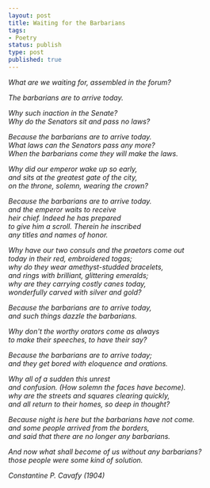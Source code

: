```yaml
---
layout: post
title: Waiting for the Barbarians
tags:
- Poetry
status: publish
type: post
published: true
---
```


*What are we waiting for, assembled in the forum?*
 
*The barbarians are to arrive today.*

*Why such inaction in the Senate?  
Why do the Senators sit and pass no laws?*
 
*Because the barbarians are to arrive today.  
What laws can the Senators pass any more?  
When the barbarians come they will make the laws.*
 
*Why did our emperor wake up so early,  
and sits at the greatest gate of the city,  
on the throne, solemn, wearing the crown?*
 
*Because the barbarians are to arrive today.  
and the emperor waits to receive  
heir chief.  Indeed he has prepared  
to give him a scroll.  Therein he inscribed  
any titles and names of honor.*
 
*Why have our two consuls and the praetors come out  
today in their red, embroidered togas;  
why do they wear amethyst-studded bracelets,  
and rings with brilliant, glittering emeralds;  
why are they carrying costly canes today,  
wonderfully carved with silver and gold?*
 
*Because the barbarians are to arrive today,  
and such things dazzle the barbarians.*
 
*Why don't the worthy orators come as always  
to make their speeches, to have their say?*
 
*Because the barbarians are to arrive today;  
and they get bored with eloquence and orations.*
 
*Why all of a sudden this unrest  
and confusion. (How solemn the faces have become).  
why are the streets and squares clearing quickly,  
and all return to their homes, so deep in thought?*
 
*Because night is here but the barbarians have not come.  
and some people arrived from the borders,  
and said that there are no longer any barbarians.*
 
*And now what shall become of us without any barbarians?  
those people were some kind of solution.*

*Constantine P. Cavafy (1904)*
